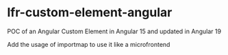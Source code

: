 # lfr-custom-element-angular

POC of an Angular Custom Element in Angular 15 and updated in Angular 19

Add the usage of importmap to use it like a microfrontend

